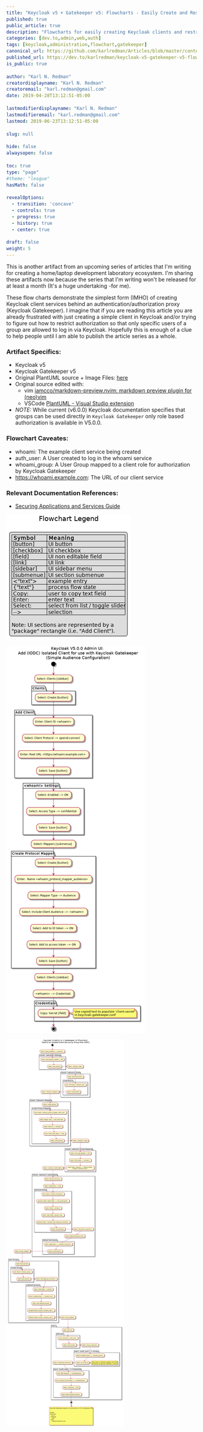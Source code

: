 ```yaml
---
title: "Keycloak v5 + Gatekeeper v5: Flowcharts - Easily Create and Restrict an Isolated (IODC) Client Service by Group-Role"
published: true
public_article: true
description: "Flowcharts for easily creating Keycloak clients and restricting authorization to user groups."
categories: [dev.to,admin,web,auth]
tags: [keycloak,administration,flowchart,gatekeeper]
canonical_url: https://github.com/karlredman/Articles/blob/master/content/dev.to/keycloakV5_oidc_client_flowcharts/index.md
published_url: https://dev.to/karlredman/keycloak-v5-gatekeeper-v5-flowcharts-easily-create-and-restrict-an-isolated-iodc-client-service-by-group-role-53h4
is_public: true

author: "Karl N. Redman"
creatordisplayname: "Karl N. Redman"
creatoremail: "karl.redman@gmail.com"
date: 2019-04-28T13:12:51-05:00

lastmodifierdisplayname: "Karl N. Redman"
lastmodifieremail: "karl.redman@gmail.com"
lastmod: 2019-06-23T13:12:51-05:00

slug: null

hide: false
alwaysopen: false

toc: true
type: "page"
#theme: "league"
hasMath: false

revealOptions:
  - transition: 'concave'
  - controls: true
  - progress: true
  - history: true
  - center: true

draft: false
weight: 5
---
```



This is another artifact from an upcoming series of articles that I'm writing for creating a home/laptop development laboratory ecosystem. I'm sharing these artifacts now because the series that I'm writing won't be released for at least a month (It's a huge undertaking -for me).

These flow charts demonstrate the simplest form (IMHO) of creating Keycloak client services behind an authentication/authorization proxy (Keycloak Gatekeeper). I imagine that if you are reading this article you are already frustrated with just creating a simple client in Keycloak and/or trying to figure out how to restrict authorization so that only specific users of a group are allowed to log in via Keycloak. Hopefully this is enough of a clue to help people until I am able to publish the article series as a whole.

### Artifact Specifics:

* Keycloak v5
* Keycloak Gatekeeper v5
* Original PlantUML source + Image Files: [here](https://github.com/karlredman/Articles/tree/master/content/dev.to/keycloakV5_oidc_client_flowcharts)
* Original source edited with:
  * vim [iamcco/markdown-preview.nvim: markdown preview plugin for (neo)vim](https://github.com/iamcco/markdown-preview.nvim)
  * VSCode [PlantUML - Visual Studio extension](https://marketplace.visualstudio.com/items?itemName=jebbs.plantuml)
* *NOTE:* While current (v6.0.0) Keycloak documentation specifies that groups can be used directly in `Keycloak Gatekeeper` only role based authorization is available in V5.0.0.



### Flowchart Caveates:

* whoami: The example client service being created
* auth_user: A User created to log in the whoami service
* whoami_group: A User Group mapped to a client role for authorization by Keycloak Gatekeeper
* https://whoami.example.com: The URL of our client service

### Relevant Documentation References:

  * [Securing Applications and Services Guide](https://www.keycloak.org/docs/latest/securing_apps/index.html#_keycloak_generic_adapter)

[![Flowchart-Legend.png](https://raw.githubusercontent.com/karlredman/Articles/master/content/dev.to/keycloakV5_oidc_client_flowcharts/Flowchart-Legend.png)](https://raw.githubusercontent.com/karlredman/Articles/master/content/dev.to/keycloakV5_oidc_client_flowcharts/Flowchart-Legend.png)

[![keycloak-create-client-proxy.png](https://raw.githubusercontent.com/karlredman/Articles/master/content/dev.to/keycloakV5_oidc_client_flowcharts/keycloak-create-client-proxy.png)](https://raw.githubusercontent.com/karlredman/Articles/master/content/dev.to/keycloakV5_oidc_client_flowcharts/keycloak-create-client-proxy.png)

[![keycloak-gatekeeper-group-auth.png](https://raw.githubusercontent.com/karlredman/Articles/master/content/dev.to/keycloakV5_oidc_client_flowcharts/keycloak-gatekeeper-group-auth.png)](https://raw.githubusercontent.com/karlredman/Articles/master/content/dev.to/keycloakV5_oidc_client_flowcharts/keycloak-gatekeeper-group-auth.png)


